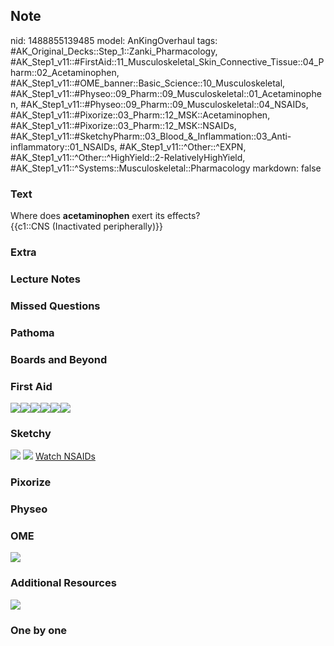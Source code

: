 ## Note
nid: 1488855139485
model: AnKingOverhaul
tags: #AK_Original_Decks::Step_1::Zanki_Pharmacology, #AK_Step1_v11::#FirstAid::11_Musculoskeletal_Skin_Connective_Tissue::04_Pharm::02_Acetaminophen, #AK_Step1_v11::#OME_banner::Basic_Science::10_Musculoskeletal, #AK_Step1_v11::#Physeo::09_Pharm::09_Musculoskeletal::01_Acetaminophen, #AK_Step1_v11::#Physeo::09_Pharm::09_Musculoskeletal::04_NSAIDs, #AK_Step1_v11::#Pixorize::03_Pharm::12_MSK::Acetaminophen, #AK_Step1_v11::#Pixorize::03_Pharm::12_MSK::NSAIDs, #AK_Step1_v11::#SketchyPharm::03_Blood_&_Inflammation::03_Anti-inflammatory::01_NSAIDs, #AK_Step1_v11::^Other::^EXPN, #AK_Step1_v11::^Other::^HighYield::2-RelativelyHighYield, #AK_Step1_v11::^Systems::Musculoskeletal::Pharmacology
markdown: false

### Text
<div>
  Where does <b>acetaminophen</b> exert its effects?
</div>
<div>
  {{c1::CNS (Inactivated peripherally)}}
</div>

### Extra


### Lecture Notes


### Missed Questions


### Pathoma


### Boards and Beyond


### First Aid
<img src="paste-147106924855299.jpg"><img src=
"paste-634817641185283.jpg"><img src=
"paste-638021686788099.jpg"><img src=
"paste-232039903133699.jpg"><img src=
"paste-644528562241539.jpg"><img src="paste-224652559384579.jpg">

### Sketchy
<img src="paste-577441173078017.jpg"> <img src=
"paste-af3fac2cfd689d0be10bb96ebcb5bb3df0c0c332.png"> <a href=
"https://dashboard.sketchy.com/study/medical/courses/medical-pharmacology/units/medical-pharmacology-blood-inflammation/videos/medical-pharmacology-blood-and-inflammation-anti-inflammatory-nsaids?utm_source=anki&utm_medium=partnership&utm_campaign=february_update&utm_content=medical">
Watch NSAIDs</a>

### Pixorize


### Physeo


### OME
<div class="ome-widget">
  <a href=
  "https://onlinemeded.org/spa/musculoskeletal?ref=anki"><img src=
  "_OME_AnkiFlashcards_Topic_4.png"></a>
</div>

### Additional Resources
<img src="paste-cd21f6ff56dcdb01f4c887119e8c8fc2ebfdb112.jpg">

### One by one

